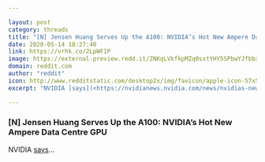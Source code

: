 ```yaml
---

layout: post
category: threads
title: "[N] Jensen Huang Serves Up the A100: NVIDIA’s Hot New Ampere Data Centre GPU"
date: 2020-05-14 18:27:40
link: https://vrhk.co/2LpWFIP
image: https://external-preview.redd.it/ZNKqLVkfkpMZq0sxtYHY5SPbwYJfbbxtEb0UuTBnNJo.jpg?width=700&height=366.492146597&auto=webp&crop=700:366.492146597,smart&s=eabdb15d90505e1a216514c3b30d842756319704
domain: reddit.com
author: "reddit"
icon: http://www.redditstatic.com/desktop2x/img/favicon/apple-icon-57x57.png
excerpt: "NVIDIA [says](<https://nvidianews.nvidia.com/news/nvidias-new-ampere-data-center-gpu-in-full-production?ncid=so-twit-76162#cid=_so-twit_en-us>)..."

---
```


### [N] Jensen Huang Serves Up the A100: NVIDIA’s Hot New Ampere Data Centre GPU

NVIDIA [says](<https://nvidianews.nvidia.com/news/nvidias-new-ampere-data-center-gpu-in-full-production?ncid=so-twit-76162#cid=_so-twit_en-us>)...